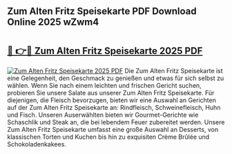 ## Zum Alten Fritz Speisekarte PDF Download Online 2025 wZwm4

# <h2><a href="http://gccvkw.nevu.top/?p=Zum+Alten+Fritz+Speisekarte">🔗 👉🔴 Zum Alten Fritz Speisekarte 2025 PDF</a></h2>

[![Zum Alten Fritz Speisekarte 2025 PDF](https://i.imgur.com/dBaPXMq.png)](http://gccvkw.nevu.top/?p=Zum+Alten+Fritz+Speisekarte)
Die Zum Alten Fritz Speisekarte ist eine Gelegenheit, den Geschmack zu genießen und etwas für sich selbst zu wählen. Wenn Sie nach einem leichten und frischen Gericht suchen, probieren Sie unsere Salate aus unserer Zum Alten Fritz Speisekarte. Für diejenigen, die Fleisch bevorzugen, bieten wir eine Auswahl an Gerichten auf der Zum Alten Fritz Speisekarte an: Rindfleisch, Schweinefleisch, Huhn und Fisch. Unseren Auserwählten bieten wir Gourmet-Gerichte wie Schaschlik und Steak an, die bei lebendem Feuer zubereitet werden. Unsere Zum Alten Fritz Speisekarte umfasst eine große Auswahl an Desserts, von klassischen Torten und Kuchen bis hin zu exquisiten Crème Brûlée und Schokoladenkakees.
